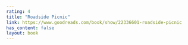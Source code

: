 ```yaml
---
rating: 4
title: "Roadside Picnic"
link: https://www.goodreads.com/book/show/22336601-roadside-picnic
has_content: false
layout: book
---
```

